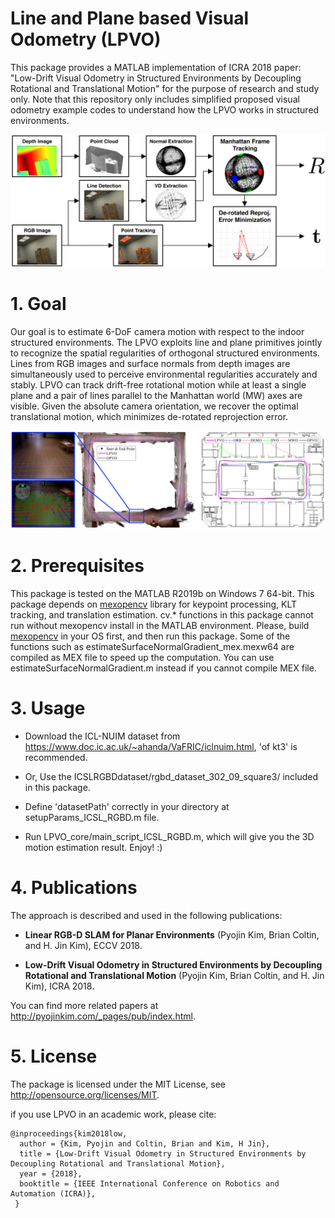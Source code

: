 # Line and Plane based Visual Odometry (LPVO)
This package provides a MATLAB implementation of ICRA 2018 paper: "Low-Drift Visual Odometry in Structured Environments by Decoupling Rotational and Translational Motion" for the purpose of research and study only.
Note that this repository only includes simplified proposed visual odometry example codes to understand how the LPVO works in structured environments.

![LPVO](https://github.com/PyojinKim/LPVO/blob/master/overview.png)


# 1. Goal
Our goal is to estimate 6-DoF camera motion with respect to the indoor structured environments.
The LPVO exploits line and plane primitives jointly to recognize the spatial regularities of orthogonal structured environments.
Lines from RGB images and surface normals from depth images are simultaneously used to perceive environmental regularities accurately and stably.
LPVO can track drift-free rotational motion while at least a single plane and a pair of lines parallel to the Manhattan world (MW) axes are visible. 
Given the absolute camera orientation, we recover the optimal translational motion, which minimizes de-rotated reprojection error.

![LPVO](https://github.com/PyojinKim/LPVO/blob/master/result.png)


# 2. Prerequisites
This package is tested on the MATLAB R2019b on Windows 7 64-bit.
This package depends on [mexopencv](https://github.com/kyamagu/mexopencv) library for keypoint processing, KLT tracking, and translation estimation.
cv.* functions in this package cannot run without mexopencv install in the MATLAB environment.
Please, build [mexopencv](https://github.com/kyamagu/mexopencv) in your OS first, and then run this package.
Some of the functions such as estimateSurfaceNormalGradient_mex.mexw64 are compiled as MEX file to speed up the computation.
You can use estimateSurfaceNormalGradient.m instead if you cannot compile MEX file.


# 3. Usage
* Download the ICL-NUIM dataset from https://www.doc.ic.ac.uk/~ahanda/VaFRIC/iclnuim.html, 'of kt3' is recommended.

* Or, Use the ICSLRGBDdataset/rgbd_dataset_302_09_square3/ included in this package.

* Define 'datasetPath' correctly in your directory at setupParams_ICSL_RGBD.m file.

* Run LPVO_core/main_script_ICSL_RGBD.m, which will give you the 3D motion estimation result. Enjoy! :)


# 4. Publications
The approach is described and used in the following publications:

* **Linear RGB-D SLAM for Planar Environments** (Pyojin Kim, Brian Coltin, and H. Jin Kim), ECCV 2018.

* **Low-Drift Visual Odometry in Structured Environments by Decoupling Rotational and Translational Motion** (Pyojin Kim, Brian Coltin, and H. Jin Kim), ICRA 2018.

You can find more related papers at http://pyojinkim.com/_pages/pub/index.html.


# 5. License
The package is licensed under the MIT License, see http://opensource.org/licenses/MIT.

if you use LPVO in an academic work, please cite:

    @inproceedings{kim2018low,
      author = {Kim, Pyojin and Coltin, Brian and Kim, H Jin},
      title = {Low-Drift Visual Odometry in Structured Environments by Decoupling Rotational and Translational Motion},
      year = {2018},
      booktitle = {IEEE International Conference on Robotics and Automation (ICRA)},
     }

